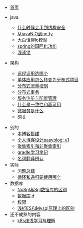 <!-- _sidebar.md -->

- [首页](/README.md)

* java
  * [什么时候会用到线程安全](/java/什么时候会用到线程安全.md)
  * [从javaNIO到netty](/java/从javaNIO到netty.md)
  * [大白话聊io模型](/java/大白话聊io模型.md)
  * [spring的国际化功能](/java/spring的国际化功能.md)
  * [浅谈锁](/java/浅谈锁.md)
  
* 架构
  * [远程调用选哪个](arch/remote.md)
  * [单体应用怎么转变为分布式项目](/arch/单体应用怎么转变为分布式项目.md)
  * [分布式流量控制](/arch/分布式流量控制.md)
  * [分布式事务](/arch/分布式事务.md)
  * [服务注册与配置管理](/arch/服务注册与配置管理.md)
  * [什么是一致性和高可用](/arch/什么是一致性和高可用.md)
  * [微服务是什么](/arch/微服务是什么.md)
  * [网关](/arch/网关.md)

- 别的
  - [本博客搭建](/other/blog.md)
  - [个人博客设计easyblog: v1](/other/个人博客设计.md)
  - [聚集索引和非聚集索引](/other/聚集索引和非聚集索引.md)
  - [gradle学习笔记](/other/gradle学习笔记.md)
  - [名词翻译辨认](/other/名词翻译辨认.md)
- 实际
  - [问题总结](/code/issue.md)
  - [循环和递归要使用哪个](/code/循环和递归选哪个.md)
- 数据库
  - [NoSql与Sql数据库的区别](/database/NoSql与Sql数据库的区别.md)
  - [数据库id](/database/数据库id.md)
  - [权限](/database/权限.md)
  - [浅析ES和Mysql原理上的区别](/database/ES和Mysql区别.md)
- 还不成熟的内容
  - [k8s浅浅学习与理解](/不成熟的/k8s.md)